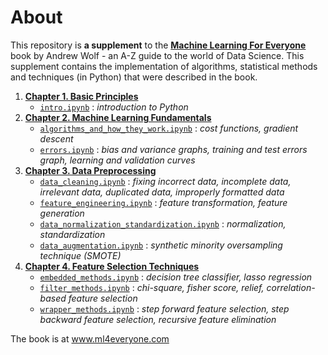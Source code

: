 # About

This repository is **a supplement** to the [**Machine Learning For Everyone**](ml4everyone.com) book by Andrew Wolf - an A-Z guide to the world of Data Science. This supplement contains the implementation of algorithms, statistical methods and techniques (in Python) that were described in the book.

1. [**Chapter 1. Basic Principles**](https://github.com/5x12/ml4everyone/tree/master/Chapter%201.%20Basic%20Principles)
    - [`intro.ipynb`](www.google.com) : *introduction to Python*
2. [**Chapter 2. Machine Learning Fundamentals**](https://github.com/5x12/ml4everyone/tree/master/Chapter%202.%20Machine%20Learning%20Fundamentals)
    - [`algorithms_and_how_they_work.ipynb`](https://github.com/5x12/ml4everyone/blob/master/Chapter%202.%20Machine%20Learning%20Fundamentals/algorithms_and_how_they_work.ipynb) : *cost functions, gradient descent*
    - [`errors.ipynb`](https://github.com/5x12/ml4everyone/blob/master/Chapter%202.%20Machine%20Learning%20Fundamentals/errors.ipynb) : *bias and variance graphs, training and test errors graph, learning and validation curves*
3. [**Chapter 3. Data Preprocessing**](https://github.com/5x12/ml4everyone/tree/master/Chapter%203.%20Data%20Preprocessing)
    - [`data_cleaning.ipynb`](https://github.com/5x12/ml4everyone/blob/master/Chapter%203.%20Data%20Preprocessing/data_cleaning.ipynb) : *fixing incorrect data, incomplete data, irrelevant data, duplicated data, improperly formatted data*
    - [`feature_engineering.ipynb`](https://github.com/5x12/ml4everyone/blob/master/Chapter%203.%20Data%20Preprocessing/feature_engineering.ipynb) : *feature transformation, feature generation*
    - [`data_normalization_standardization.ipynb`](https://github.com/5x12/ml4everyone/blob/master/Chapter%203.%20Data%20Preprocessing/data_normalization_standardization.ipynb) : *normalization, standardization*
    - [`data_augmentation.ipynb`](https://github.com/5x12/ml4everyone/blob/master/Chapter%203.%20Data%20Preprocessing/data_augmentation.ipynb) : *synthetic minority oversampling technique (SMOTE)*
4. [**Chapter 4. Feature Selection Techniques**](https://github.com/5x12/ml4everyone/tree/master/Chapter%204.%20Feature%20Selection%20Techniques)
    - [`embedded_methods.ipynb`](https://github.com/5x12/ml4everyone/blob/master/Chapter%204.%20Feature%20Selection%20Techniques/embedded_methods.ipynb) : *decision tree classifier, lasso regression*
    - [`filter_methods.ipynb`](https://github.com/5x12/ml4everyone/blob/master/Chapter%204.%20Feature%20Selection%20Techniques/filter_methods.ipynb) : *chi-square, fisher score, relief, correlation-based feature selection*
    - [`wrapper_methods.ipynb`](https://github.com/5x12/ml4everyone/blob/master/Chapter%204.%20Feature%20Selection%20Techniques/wrapper_methods.ipynb) : *step forward feature selection, step backward feature selection, recursive feature elimination*


The book is at www.ml4everyone.com
